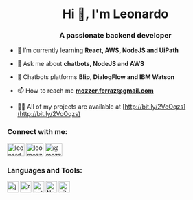 <h1 align="center">Hi 👋, I'm Leonardo</h1>
<h3 align="center">A passionate backend developer</h3>

- 🌱 I’m currently learning **React, AWS, NodeJS and UiPath**

- 💬 Ask me about **chatbots, NodeJS and AWS**

- 🤖 Chatbots platforms **Blip, DialogFlow and IBM Watson**

- 📫 How to reach me **mozzer.ferraz@gmail.com**

- 👨‍💻 All of my projects are available at [http://bit.ly/2VoOqzs](http://bit.ly/2VoOqzs)

<p align="left">
<h3 align="left">Connect with me:</h3>
<a href="https://linkedin.com/in/leonardo-mozzer-ferraz-de-souza-3904b3120" target="blank"><img align="center" src="https://cdn.jsdelivr.net/npm/simple-icons@3.0.1/icons/linkedin.svg" alt="leonardo-mozzer-ferraz-de-souza-3904b3120" height="30" width="40" /></a>
<a href="https://instagram.com/leomozzer" target="blank"><img align="center" src="https://cdn.jsdelivr.net/npm/simple-icons@3.0.1/icons/instagram.svg" alt="leomozzer" height="30" width="40" /></a>
<a href="https://medium.com/@mozzer.ferraz" target="blank"><img align="center" src="https://cdn.jsdelivr.net/npm/simple-icons@3.0.1/icons/medium.svg" alt="@mozzer.ferraz" height="30" width="40" /></a>
</p>

<h3 align="left">Languages and Tools:</h3>

<img alt="javascript" width="26px" src="https://img.icons8.com/color/240/000000/javascript.png" />
<img alt="react" width="26px" src="https://img.icons8.com/color/240/000000/react-native.png" />
<img alt="python" width="26px" src="https://img.icons8.com/color/240/000000/python.png">
<img alt="Node.js" width="26px" src="https://img.icons8.com/color/240/000000/nodejs.png">
<img alt="github" width="26px" src="https://img.icons8.com/ios-glyphs/240/000000/github.png">
